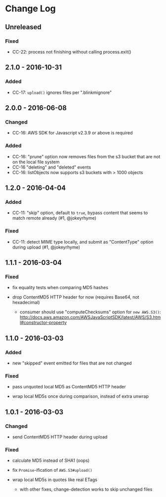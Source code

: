 # Change Log


## Unreleased

### Fixed

-   CC-22: process not finishing without calling process.exit()


## 2.1.0 - 2016-10-31


### Added

- CC-17: `upload()` ignores files per ".blinkmignore"


## 2.0.0 - 2016-06-08


### Changed

- CC-16: AWS SDK for Javascript v2.3.9 or above is required


### Added

- CC-16: "prune" option now removes files from the s3 bucket that are not on the local file system
- CC-16 "deleting" and "deleted" events
- CC-16: listObjects now supports s3 buckets with > 1000 objects


## 1.2.0 - 2016-04-04


### Added

- CC-11: "skip" option, default to `true`, bypass content that seems to match remote already (#1, @jokeyrhyme)


### Fixed

- CC-11: detect MIME type locally, and submit as "ContentType" option during upload (#1, @jokeyrhyme)


## 1.1.1 - 2016-03-04


### Fixed

- fix equality tests when comparing MD5 hashes

- drop ContentMD5 HTTP header for now (requires Base64, not hexadecimal)

    - consumer should use "computeChecksums" option for `new AWS.S3()`: http://docs.aws.amazon.com/AWSJavaScriptSDK/latest/AWS/S3.html#constructor-property


## 1.1.0 - 2016-03-03


### Added

- new "skipped" event emitted for files that are not changed


### Fixed

- pass unquoted local MD5 as ContentMD5 HTTP header

- wrap local MD5s once during comparison, instead of extra unwrap


## 1.0.1 - 2016-03-03


### Changed

- send ContentMD5 HTTP header during upload


### Fixed

- calculate MD5 instead of SHA1 (oops)

- fix `Promise`-ification of `AWS.S3#upload()`

- wrap local MD5s in quotes like real ETags

    - with other fixes, change-detection works to skip unchanged files
